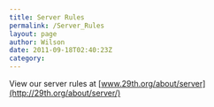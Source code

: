 ```yaml
---
title: Server Rules
permalink: /Server_Rules
layout: page
author: Wilson
date: 2011-09-18T02:40:23Z
category: 
---
```

View our server rules at
[www.29th.org/about/server](http://29th.org/about/server/)

